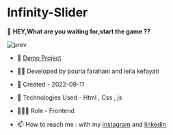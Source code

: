 # Infinity-Slider

🎰 **HEY,What are you waiting for,start the game ??**

![prev](https://user-images.githubusercontent.com/109727844/195934988-498f0e5d-97bb-484e-8772-cbd68bc446b1.jpg)

- 🔗 [Demo Project](https://pouria-farahani-developer.github.io/infinity-slider/)

- 👨‍💻 Developed by pouria farahani and leila kefayati

- 📆 Created - 2022-09-11

- 🤖 Technologies Used - Html , Css , js

- 🕵🏻‍♀️ Role - Frontend

- 📫 How to reach me : with my [instagram](https://www.instagram.com/pouria_farahani_developer) and [linkedin](https://www.linkedin.com/in/pouria-farahani-developer)

